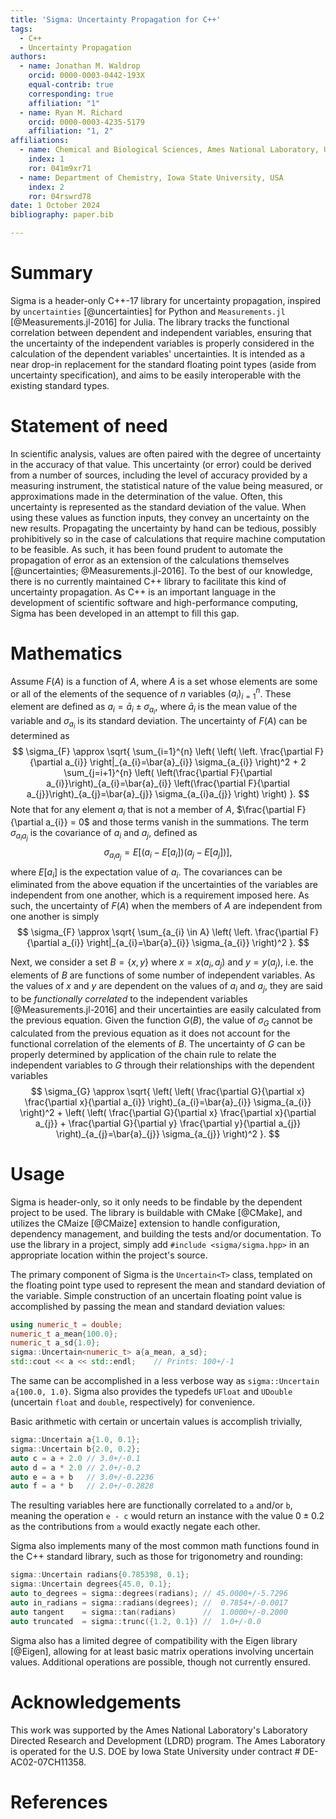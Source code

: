 ```yaml
---
title: 'Sigma: Uncertainty Propagation for C++'
tags:
  - C++
  - Uncertainty Propagation
authors:
  - name: Jonathan M. Waldrop
    orcid: 0000-0003-0442-193X
    equal-contrib: true
    corresponding: true
    affiliation: "1"
  - name: Ryan M. Richard
    orcid: 0000-0003-4235-5179
    affiliation: "1, 2"
affiliations:
  - name: Chemical and Biological Sciences, Ames National Laboratory, USA
    index: 1
    ror: 041m9xr71
  - name: Department of Chemistry, Iowa State University, USA
    index: 2
    ror: 04rswrd78
date: 1 October 2024
bibliography: paper.bib

---
```


# Summary

Sigma is a header-only C++-17 library for uncertainty propagation, 
inspired by `uncertainties` [@uncertainties] for Python and
`Measurements.jl` [@Measurements.jl-2016] for Julia. The library tracks the 
functional correlation between dependent and independent variables, ensuring
that the uncertainty of the independent variables is properly considered in the
calculation of the dependent variables' uncertainties. It is intended as a near 
drop-in replacement for the standard floating point types (aside from 
uncertainty specification), and aims to be easily interoperable with the 
existing standard types.

# Statement of need

In scientific analysis, values are often paired with the degree of uncertainty
in the accuracy of that value. This uncertainty (or error) could be derived from
a number of sources, including the level of accuracy provided by a measuring
instrument, the statistical nature of the value being measured, or
approximations made in the determination of the value. Often, this uncertainty
is represented as the standard deviation of the value. When using these values
as function inputs, they convey an uncertainty on the new results. Propagating
the uncertainty by hand can be tedious, possibly prohibitively so in the case of
calculations that require machine computation to be feasible. As such, it has
been found prudent to automate the propagation of error as an extension of the
calculations themselves [@uncertainties; @Measurements.jl-2016]. To the best of
our knowledge, there is no currently maintained C++ library to facilitate this
kind of uncertainty propagation. As C++ is an important language in the
development of scientific software and high-performance computing, Sigma has
been developed in an attempt to fill this gap.

# Mathematics

Assume $F(A)$ is a function of $A$, where $A$ is a set whose elements are some 
or all of the elements of the sequence of $n$ variables 
$\left(a_{i}\right)_{i=1}^{n}$. These element are defined as 
$a_{i} = \bar{a}_{i} \pm \sigma_{a_{i}}$, where $\bar{a}_{i}$ is the mean value
of the variable and $\sigma_{a_{i}}$ is its standard deviation. The uncertainty
of $F(A)$ can be determined as 
$$
\sigma_{F} \approx
\sqrt{
  \sum_{i=1}^{n} \left(
    \left(
      \left.
        \frac{\partial F}{\partial a_{i}}
      \right|_{a_{i}=\bar{a}_{i}} \sigma_{a_{i}}
    \right)^2 + 
    2 \sum_{j=i+1}^{n} \left(
      \left(\frac{\partial F}{\partial a_{i}}\right)_{a_{i}=\bar{a}_{i}} 
      \left(\frac{\partial F}{\partial a_{j}}\right)_{a_{j}=\bar{a}_{j}}
      \sigma_{a_{i}a_{j}}
    \right)
  \right)
}.
$$
Note that for any element $a_{i}$ that is not a member of $A$,
$\frac{\partial F}{\partial a_{i}} = 0$ and those terms vanish in the
summations. The term $\sigma_{a_{i}a_{j}}$ is the covariance of $a_{i}$ and 
$a_{j}$, defined as
$$
\sigma_{a_{i}a_{j}} = 
E[\left(a_{i} - E[a_{i}]\right)\left(a_{j} - E[a_{j}]\right)],
$$
where $E[a_{i}]$ is the expectation value of $a_{i}$. The covariances can be 
eliminated from the above equation if the uncertainties of the variables are 
independent from one another, which is a requirement imposed here. As such, the
uncertainty of $F(A)$ when the members of $A$ are independent from one another
is simply
$$
\sigma_{F} \approx
\sqrt{
  \sum_{a_{i} \in A} \left(
    \left.
      \frac{\partial F}{\partial a_{i}}
    \right|_{a_{i}=\bar{a}_{i}} \sigma_{a_{i}}
  \right)^2
}.
$$

Next, we consider a set $B = \{x, y\}$ where $x = x(a_{i}, a_{j})$ and
$y = y(a_{j})$, i.e. the elements of $B$ are functions of some number of 
independent variables. As the values of $x$ and $y$ are dependent on the values
of $a_{i}$ and $a_{j}$, they are said to be *functionally correlated* to the
independent variables [@Measurements.jl-2016] and their uncertainties are easily
calculated from the previous equation. Given the function $G(B)$, 
the value of $\sigma_{G}$ cannot be calculated from the previous equation as it
does not account for the functional correlation of the elements of $B$. The
uncertainty of $G$ can be properly determined by application of the chain rule 
to relate the independent variables to $G$ through their relationships with the
dependent variables
$$
\sigma_{G} \approx 
\sqrt{
  \left(
    \left(
      \frac{\partial G}{\partial x}
      \frac{\partial x}{\partial a_{i}}
    \right)_{a_{i}=\bar{a}_{i}} \sigma_{a_{i}}
  \right)^2 +
  \left(
    \left(
      \frac{\partial G}{\partial x}
      \frac{\partial x}{\partial a_{j}}
      +
      \frac{\partial G}{\partial y}
      \frac{\partial y}{\partial a_{j}}
    \right)_{a_{j}=\bar{a}_{j}} \sigma_{a_{j}}
  \right)^2
}.
$$

# Usage

Sigma is header-only, so it only needs to be findable by the dependent project 
to be used. The library is buildable with CMake [@CMake], and utilizes the 
CMaize [@CMaize] extension to handle configuration, dependency 
management, and building the tests and/or documentation. To use the library in a
project, simply add `#include <sigma/sigma.hpp>` in an appropriate location 
within the project's source.

The primary component of Sigma is the `Uncertain<T>` class, templated on
the floating point type used to represent the mean and standard deviation of the
variable. Simple construction of an uncertain floating point value is 
accomplished by passing the mean and standard deviation values:
```cpp
using numeric_t = double;
numeric_t a_mean{100.0};
numeric_t a_sd{1.0};
sigma::Uncertain<numeric_t> a{a_mean, a_sd};
std::cout << a << std::endl;    // Prints: 100+/-1
```
The same can be accomplished in a less verbose way as 
`sigma::Uncertain a{100.0, 1.0}`. Sigma also provides the typedefs `UFloat`
and `UDouble` (uncertain `float` and `double`, respectively) for convenience.

Basic arithmetic with certain or uncertain values is accomplish trivially,
```cpp
sigma::Uncertain a{1.0, 0.1};
sigma::Uncertain b{2.0, 0.2};
auto c = a + 2.0 // 3.0+/-0.1
auto d = a * 2.0 // 2.0+/-0.2
auto e = a + b   // 3.0+/-0.2236
auto f = a * b   // 2.0+/-0.2828
```
The resulting variables here are functionally correlated to `a` and/or `b`,
meaning the operation `e - c` would return an instance with the value 
$0\pm0.2$ as the contributions from `a` would exactly negate each other.

Sigma also implements many of the most common math functions found in the C++
standard library, such as those for trigonometry and rounding:
```cpp
sigma::Uncertain radians{0.785398, 0.1};
sigma::Uncertain degrees{45.0, 0.1};
auto to_degrees = sigma::degrees(radians); // 45.0000+/-5.7296
auto in_radians = sigma::radians(degrees); //  0.7854+/-0.0017
auto tangent    = sigma::tan(radians)      //  1.0000+/-0.2000
auto truncated  = sigma::trunc({1.2, 0.1}) //  1.0+/-0.0
```
Sigma also has a limited degree of compatibility with the Eigen library [@Eigen],
allowing for at least basic matrix operations involving uncertain values.
Additional operations are possible, though not currently ensured.

# Acknowledgements

This work was supported by the Ames National Laboratory's Laboratory Directed 
Research and Development (LDRD) program. The Ames Laboratory is operated for the
U.S. DOE by Iowa State University under contract # DE-AC02-07CH11358.

# References
